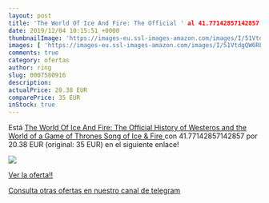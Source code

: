 ```yaml
---
layout: post
title: 'The World Of Ice And Fire: The Official ' al 41.77142857142857 % de descuento
date: 2019/12/04 10:15:51 +0000
thumbnailImage: 'https://images-eu.ssl-images-amazon.com/images/I/51VtdgQW6RL._SL200_.jpg'
images: [ 'https://images-eu.ssl-images-amazon.com/images/I/51VtdgQW6RL._SL200_.jpg' ]
comments: true
category: ofertas
author: ring
slug: 0007580916
description:
actualPrice: 20.38 EUR
comparePrice: 35 EUR
inStock: true
---
```


Está [The World Of Ice And Fire: The Official History of Westeros and the World of a Game of Thrones  Song of Ice & Fire ](https://www.amazon.com/dp/0007580916/?tag=redken08-20) con 41.77142857142857 por 20.38 EUR (original: 35 EUR) en el siguiente enlace!

[![](https://images-eu.ssl-images-amazon.com/images/I/51VtdgQW6RL._SL200_.jpg)](https://www.amazon.com/dp/0007580916/?tag=redken08-20)

[Ver la oferta!!](https://www.amazon.com/dp/0007580916/?tag=redken08-20)

[Consulta otras ofertas en nuestro canal de telegram](https://t.me/s/ofertas25)
